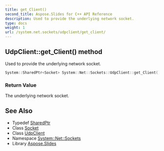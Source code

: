 ```yaml
---
title: get_Client()
second_title: Aspose.Slides for C++ API Reference
description: Used to provide the underlying network socket.
type: docs
weight: 1
url: /system.net.sockets/udpclient/get_client/
---
```

## UdpClient::get_Client() method


Used to provide the underlying network socket.

```cpp
System::SharedPtr<Socket> System::Net::Sockets::UdpClient::get_Client()
```


### Return Value

The underlying network socket.

## See Also

* Typedef [SharedPtr](../../../system/sharedptr/)
* Class [Socket](../../socket/)
* Class [UdpClient](../)
* Namespace [System::Net::Sockets](../../)
* Library [Aspose.Slides](../../../)